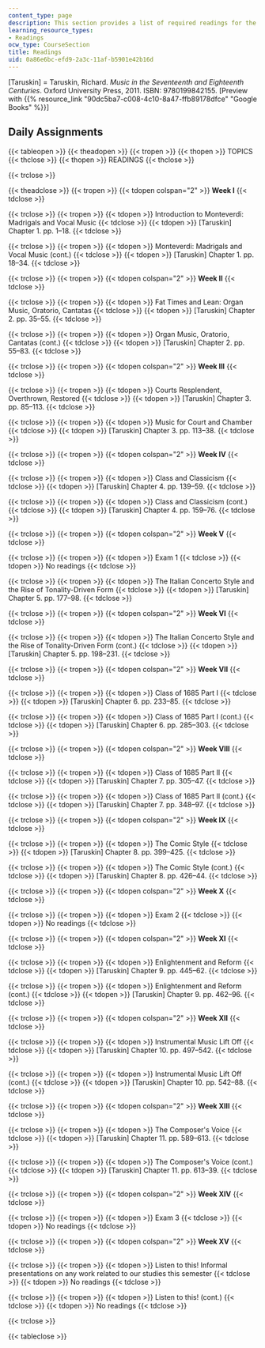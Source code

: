 ```yaml
---
content_type: page
description: This section provides a list of required readings for the class.
learning_resource_types:
- Readings
ocw_type: CourseSection
title: Readings
uid: 0a86e6bc-efd9-2a3c-11af-b5901e42b16d
---
```


\[Taruskin\] = Taruskin, Richard. _Music in the Seventeenth and Eighteenth Centuries_. Oxford University Press, 2011. ISBN: 9780199842155. \[Preview with {{% resource_link "90dc5ba7-c008-4c10-8a47-ffb89178dfce" "Google Books" %}}\]

Daily Assignments
-----------------

{{< tableopen >}}
{{< theadopen >}}
{{< tropen >}}
{{< thopen >}}
TOPICS
{{< thclose >}}
{{< thopen >}}
READINGS
{{< thclose >}}

{{< trclose >}}

{{< theadclose >}}
{{< tropen >}}
{{< tdopen colspan="2" >}}
**Week I**
{{< tdclose >}}

{{< trclose >}}
{{< tropen >}}
{{< tdopen >}}
Introduction to Monteverdi: Madrigals and Vocal Music
{{< tdclose >}}
{{< tdopen >}}
\[Taruskin\] Chapter 1. pp. 1–18.
{{< tdclose >}}

{{< trclose >}}
{{< tropen >}}
{{< tdopen >}}
Monteverdi: Madrigals and Vocal Music (cont.)
{{< tdclose >}}
{{< tdopen >}}
\[Taruskin\] Chapter 1. pp. 18–34.
{{< tdclose >}}

{{< trclose >}}
{{< tropen >}}
{{< tdopen colspan="2" >}}
**Week II**
{{< tdclose >}}

{{< trclose >}}
{{< tropen >}}
{{< tdopen >}}
Fat Times and Lean: Organ Music, Oratorio, Cantatas
{{< tdclose >}}
{{< tdopen >}}
\[Taruskin\] Chapter 2. pp. 35–55.
{{< tdclose >}}

{{< trclose >}}
{{< tropen >}}
{{< tdopen >}}
Organ Music, Oratorio, Cantatas (cont.)
{{< tdclose >}}
{{< tdopen >}}
\[Taruskin\] Chapter 2. pp. 55–83.
{{< tdclose >}}

{{< trclose >}}
{{< tropen >}}
{{< tdopen colspan="2" >}}
**Week III**
{{< tdclose >}}

{{< trclose >}}
{{< tropen >}}
{{< tdopen >}}
Courts Resplendent, Overthrown, Restored
{{< tdclose >}}
{{< tdopen >}}
\[Taruskin\] Chapter 3. pp. 85–113.
{{< tdclose >}}

{{< trclose >}}
{{< tropen >}}
{{< tdopen >}}
Music for Court and Chamber
{{< tdclose >}}
{{< tdopen >}}
\[Taruskin\] Chapter 3. pp. 113–38.
{{< tdclose >}}

{{< trclose >}}
{{< tropen >}}
{{< tdopen colspan="2" >}}
**Week IV**
{{< tdclose >}}

{{< trclose >}}
{{< tropen >}}
{{< tdopen >}}
Class and Classicism
{{< tdclose >}}
{{< tdopen >}}
\[Taruskin\] Chapter 4. pp. 139–59.
{{< tdclose >}}

{{< trclose >}}
{{< tropen >}}
{{< tdopen >}}
Class and Classicism (cont.)
{{< tdclose >}}
{{< tdopen >}}
\[Taruskin\] Chapter 4. pp. 159–76.
{{< tdclose >}}

{{< trclose >}}
{{< tropen >}}
{{< tdopen colspan="2" >}}
**Week V**
{{< tdclose >}}

{{< trclose >}}
{{< tropen >}}
{{< tdopen >}}
Exam 1
{{< tdclose >}}
{{< tdopen >}}
No readings
{{< tdclose >}}

{{< trclose >}}
{{< tropen >}}
{{< tdopen >}}
The Italian Concerto Style and the Rise of Tonality-Driven Form
{{< tdclose >}}
{{< tdopen >}}
\[Taruskin\] Chapter 5. pp. 177–98.
{{< tdclose >}}

{{< trclose >}}
{{< tropen >}}
{{< tdopen colspan="2" >}}
**Week VI**
{{< tdclose >}}

{{< trclose >}}
{{< tropen >}}
{{< tdopen >}}
The Italian Concerto Style and the Rise of Tonality-Driven Form (cont.)
{{< tdclose >}}
{{< tdopen >}}
\[Taruskin\] Chapter 5. pp. 198–231.
{{< tdclose >}}

{{< trclose >}}
{{< tropen >}}
{{< tdopen colspan="2" >}}
**Week VII**
{{< tdclose >}}

{{< trclose >}}
{{< tropen >}}
{{< tdopen >}}
Class of 1685 Part I
{{< tdclose >}}
{{< tdopen >}}
\[Taruskin\] Chapter 6. pp. 233–85.
{{< tdclose >}}

{{< trclose >}}
{{< tropen >}}
{{< tdopen >}}
Class of 1685 Part I (cont.)
{{< tdclose >}}
{{< tdopen >}}
\[Taruskin\] Chapter 6. pp. 285–303.
{{< tdclose >}}

{{< trclose >}}
{{< tropen >}}
{{< tdopen colspan="2" >}}
**Week VIII**
{{< tdclose >}}

{{< trclose >}}
{{< tropen >}}
{{< tdopen >}}
Class of 1685 Part II
{{< tdclose >}}
{{< tdopen >}}
\[Taruskin\] Chapter 7. pp. 305–47.
{{< tdclose >}}

{{< trclose >}}
{{< tropen >}}
{{< tdopen >}}
Class of 1685 Part II (cont.)
{{< tdclose >}}
{{< tdopen >}}
\[Taruskin\] Chapter 7. pp. 348–97.
{{< tdclose >}}

{{< trclose >}}
{{< tropen >}}
{{< tdopen colspan="2" >}}
**Week IX**
{{< tdclose >}}

{{< trclose >}}
{{< tropen >}}
{{< tdopen >}}
The Comic Style
{{< tdclose >}}
{{< tdopen >}}
\[Taruskin\] Chapter 8. pp. 399–425.
{{< tdclose >}}

{{< trclose >}}
{{< tropen >}}
{{< tdopen >}}
The Comic Style (cont.)
{{< tdclose >}}
{{< tdopen >}}
\[Taruskin\] Chapter 8. pp. 426–44.
{{< tdclose >}}

{{< trclose >}}
{{< tropen >}}
{{< tdopen colspan="2" >}}
**Week X**
{{< tdclose >}}

{{< trclose >}}
{{< tropen >}}
{{< tdopen >}}
Exam 2
{{< tdclose >}}
{{< tdopen >}}
No readings
{{< tdclose >}}

{{< trclose >}}
{{< tropen >}}
{{< tdopen colspan="2" >}}
**Week XI**
{{< tdclose >}}

{{< trclose >}}
{{< tropen >}}
{{< tdopen >}}
Enlightenment and Reform
{{< tdclose >}}
{{< tdopen >}}
\[Taruskin\] Chapter 9. pp. 445–62.
{{< tdclose >}}

{{< trclose >}}
{{< tropen >}}
{{< tdopen >}}
Enlightenment and Reform (cont.)
{{< tdclose >}}
{{< tdopen >}}
\[Taruskin\] Chapter 9. pp. 462–96.
{{< tdclose >}}

{{< trclose >}}
{{< tropen >}}
{{< tdopen colspan="2" >}}
**Week XII**
{{< tdclose >}}

{{< trclose >}}
{{< tropen >}}
{{< tdopen >}}
Instrumental Music Lift Off
{{< tdclose >}}
{{< tdopen >}}
\[Taruskin\] Chapter 10. pp. 497–542.
{{< tdclose >}}

{{< trclose >}}
{{< tropen >}}
{{< tdopen >}}
Instrumental Music Lift Off (cont.)
{{< tdclose >}}
{{< tdopen >}}
\[Taruskin\] Chapter 10. pp. 542–88.
{{< tdclose >}}

{{< trclose >}}
{{< tropen >}}
{{< tdopen colspan="2" >}}
**Week XIII**
{{< tdclose >}}

{{< trclose >}}
{{< tropen >}}
{{< tdopen >}}
The Composer's Voice
{{< tdclose >}}
{{< tdopen >}}
\[Taruskin\] Chapter 11. pp. 589–613.
{{< tdclose >}}

{{< trclose >}}
{{< tropen >}}
{{< tdopen >}}
The Composer's Voice (cont.)
{{< tdclose >}}
{{< tdopen >}}
\[Taruskin\] Chapter 11. pp. 613–39.
{{< tdclose >}}

{{< trclose >}}
{{< tropen >}}
{{< tdopen colspan="2" >}}
**Week XIV**
{{< tdclose >}}

{{< trclose >}}
{{< tropen >}}
{{< tdopen >}}
Exam 3
{{< tdclose >}}
{{< tdopen >}}
No readings
{{< tdclose >}}

{{< trclose >}}
{{< tropen >}}
{{< tdopen colspan="2" >}}
**Week XV**
{{< tdclose >}}

{{< trclose >}}
{{< tropen >}}
{{< tdopen >}}
Listen to this! Informal presentations on any work related to our studies this semester
{{< tdclose >}}
{{< tdopen >}}
No readings
{{< tdclose >}}

{{< trclose >}}
{{< tropen >}}
{{< tdopen >}}
Listen to this! (cont.)
{{< tdclose >}}
{{< tdopen >}}
No readings
{{< tdclose >}}

{{< trclose >}}

{{< tableclose >}}